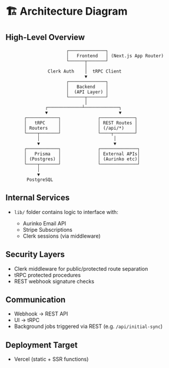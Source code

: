 # 🏗️ Architecture Diagram

## High-Level Overview

```
                       ┌──────────────┐
                       │   Frontend   │ (Next.js App Router)
                       └──────┬───────┘
                              │
                Clerk Auth    │  tRPC Client
                              ▼
                       ┌──────────────┐
                       │   Backend    │
                       │  (API Layer) │
                       └──────┬───────┘
                              │
               ┌─────────────┴─────────────┐
               ▼                           ▼
       ┌────────────┐              ┌─────────────┐
       │   tRPC     │              │ REST Routes │
       │ Routers    │              │ (/api/*)    │
       └────┬───────┘              └────┬────────┘
            │                            │
            ▼                            ▼
       ┌────────────┐              ┌──────────────┐
       │   Prisma   │              │ External APIs│
       │ (Postgres) │              │ (Aurinko etc)│
       └────┬───────┘              └──────────────┘
            │
            ▼
        PostgreSQL
```

## Internal Services

* `lib/` folder contains logic to interface with:

  * Aurinko Email API
  * Stripe Subscriptions
  * Clerk sessions (via middleware)

## Security Layers

* Clerk middleware for public/protected route separation
* tRPC protected procedures
* REST webhook signature checks

## Communication

* Webhook → REST API
* UI → tRPC
* Background jobs triggered via REST (e.g. `/api/initial-sync`)

## Deployment Target

* Vercel (static + SSR functions)
